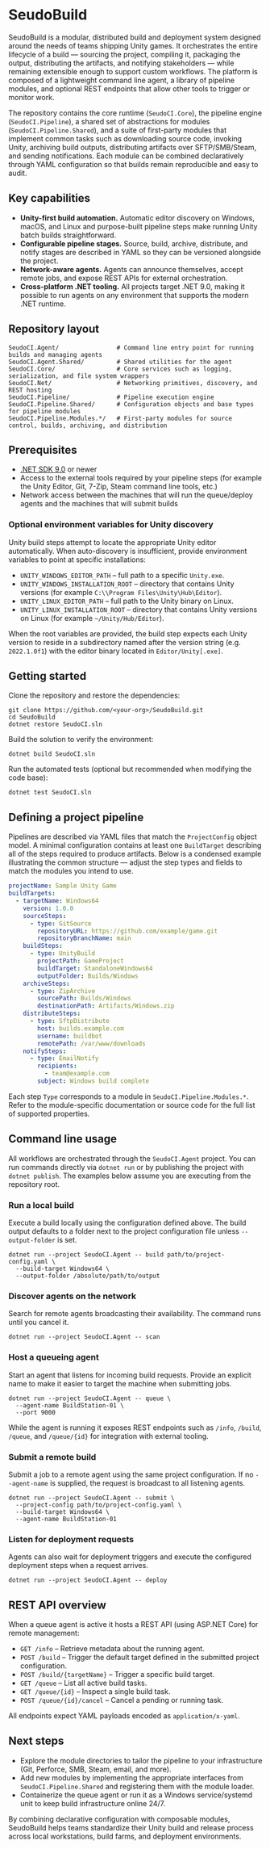 # SeudoBuild

SeudoBuild is a modular, distributed build and deployment system designed around the needs of teams shipping Unity games. It orchestrates the entire lifecycle of a build — sourcing the project, compiling it, packaging the output, distributing the artifacts, and notifying stakeholders — while remaining extensible enough to support custom workflows. The platform is composed of a lightweight command line agent, a library of pipeline modules, and optional REST endpoints that allow other tools to trigger or monitor work.

The repository contains the core runtime (`SeudoCI.Core`), the pipeline engine (`SeudoCI.Pipeline`), a shared set of abstractions for modules (`SeudoCI.Pipeline.Shared`), and a suite of first-party modules that implement common tasks such as downloading source code, invoking Unity, archiving build outputs, distributing artifacts over SFTP/SMB/Steam, and sending notifications. Each module can be combined declaratively through YAML configuration so that builds remain reproducible and easy to audit.

## Key capabilities

* **Unity-first build automation.** Automatic editor discovery on Windows, macOS, and Linux and purpose-built pipeline steps make running Unity batch builds straightforward.
* **Configurable pipeline stages.** Source, build, archive, distribute, and notify stages are described in YAML so they can be versioned alongside the project.
* **Network-aware agents.** Agents can announce themselves, accept remote jobs, and expose REST APIs for external orchestration.
* **Cross-platform .NET tooling.** All projects target .NET 9.0, making it possible to run agents on any environment that supports the modern .NET runtime.

## Repository layout

```
SeudoCI.Agent/                # Command line entry point for running builds and managing agents
SeudoCI.Agent.Shared/         # Shared utilities for the agent
SeudoCI.Core/                 # Core services such as logging, serialization, and file system wrappers
SeudoCI.Net/                  # Networking primitives, discovery, and REST hosting
SeudoCI.Pipeline/             # Pipeline execution engine
SeudoCI.Pipeline.Shared/      # Configuration objects and base types for pipeline modules
SeudoCI.Pipeline.Modules.*/   # First-party modules for source control, builds, archiving, and distribution
```

## Prerequisites

* [.NET SDK 9.0](https://dotnet.microsoft.com/) or newer
* Access to the external tools required by your pipeline steps (for example the Unity Editor, Git, 7-Zip, Steam command line tools, etc.)
* Network access between the machines that will run the queue/deploy agents and the machines that will submit builds

### Optional environment variables for Unity discovery

Unity build steps attempt to locate the appropriate Unity editor automatically. When auto-discovery is insufficient, provide environment variables to point at specific installations:

* `UNITY_WINDOWS_EDITOR_PATH` – full path to a specific `Unity.exe`.
* `UNITY_WINDOWS_INSTALLATION_ROOT` – directory that contains Unity versions (for example `C:\\Program Files\Unity\Hub\Editor`).
* `UNITY_LINUX_EDITOR_PATH` – full path to the Unity binary on Linux.
* `UNITY_LINUX_INSTALLATION_ROOT` – directory that contains Unity versions on Linux (for example `~/Unity/Hub/Editor`).

When the root variables are provided, the build step expects each Unity version to reside in a subdirectory named after the version string (e.g. `2022.1.0f1`) with the editor binary located in `Editor/Unity[.exe]`.

## Getting started

Clone the repository and restore the dependencies:

```
git clone https://github.com/<your-org>/SeudoBuild.git
cd SeudoBuild
dotnet restore SeudoCI.sln
```

Build the solution to verify the environment:

```
dotnet build SeudoCI.sln
```

Run the automated tests (optional but recommended when modifying the code base):

```
dotnet test SeudoCI.sln
```

## Defining a project pipeline

Pipelines are described via YAML files that match the `ProjectConfig` object model. A minimal configuration contains at least one `BuildTarget` describing all of the steps required to produce artifacts. Below is a condensed example illustrating the common structure — adjust the step types and fields to match the modules you intend to use.

```yaml
projectName: Sample Unity Game
buildTargets:
  - targetName: Windows64
    version: 1.0.0
    sourceSteps:
      - type: GitSource
        repositoryURL: https://github.com/example/game.git
        repositoryBranchName: main
    buildSteps:
      - type: UnityBuild
        projectPath: GameProject
        buildTarget: StandaloneWindows64
        outputFolder: Builds/Windows
    archiveSteps:
      - type: ZipArchive
        sourcePath: Builds/Windows
        destinationPath: Artifacts/Windows.zip
    distributeSteps:
      - type: SftpDistribute
        host: builds.example.com
        username: buildbot
        remotePath: /var/www/downloads
    notifySteps:
      - type: EmailNotify
        recipients:
          - team@example.com
        subject: Windows build complete
```

Each step `Type` corresponds to a module in `SeudoCI.Pipeline.Modules.*`. Refer to the module-specific documentation or source code for the full list of supported properties.

## Command line usage

All workflows are orchestrated through the `SeudoCI.Agent` project. You can run commands directly via `dotnet run` or by publishing the project with `dotnet publish`. The examples below assume you are executing from the repository root.

### Run a local build

Execute a build locally using the configuration defined above. The build output defaults to a folder next to the project configuration file unless `--output-folder` is set.

```
dotnet run --project SeudoCI.Agent -- build path/to/project-config.yaml \
  --build-target Windows64 \
  --output-folder /absolute/path/to/output
```

### Discover agents on the network

Search for remote agents broadcasting their availability. The command runs until you cancel it.

```
dotnet run --project SeudoCI.Agent -- scan
```

### Host a queueing agent

Start an agent that listens for incoming build requests. Provide an explicit name to make it easier to target the machine when submitting jobs.

```
dotnet run --project SeudoCI.Agent -- queue \
  --agent-name BuildStation-01 \
  --port 9000
```

While the agent is running it exposes REST endpoints such as `/info`, `/build`, `/queue`, and `/queue/{id}` for integration with external tooling.

### Submit a remote build

Submit a job to a remote agent using the same project configuration. If no `--agent-name` is supplied, the request is broadcast to all listening agents.

```
dotnet run --project SeudoCI.Agent -- submit \
  --project-config path/to/project-config.yaml \
  --build-target Windows64 \
  --agent-name BuildStation-01
```

### Listen for deployment requests

Agents can also wait for deployment triggers and execute the configured deployment steps when a request arrives.

```
dotnet run --project SeudoCI.Agent -- deploy
```

## REST API overview

When a queue agent is active it hosts a REST API (using ASP.NET Core) for remote management:

* `GET /info` – Retrieve metadata about the running agent.
* `POST /build` – Trigger the default target defined in the submitted project configuration.
* `POST /build/{targetName}` – Trigger a specific build target.
* `GET /queue` – List all active build tasks.
* `GET /queue/{id}` – Inspect a single build task.
* `POST /queue/{id}/cancel` – Cancel a pending or running task.

All endpoints expect YAML payloads encoded as `application/x-yaml`.

## Next steps

* Explore the module directories to tailor the pipeline to your infrastructure (Git, Perforce, SMB, Steam, email, and more).
* Add new modules by implementing the appropriate interfaces from `SeudoCI.Pipeline.Shared` and registering them with the module loader.
* Containerize the queue agent or run it as a Windows service/systemd unit to keep build infrastructure online 24/7.

By combining declarative configuration with composable modules, SeudoBuild helps teams standardize their Unity build and release process across local workstations, build farms, and deployment environments.
